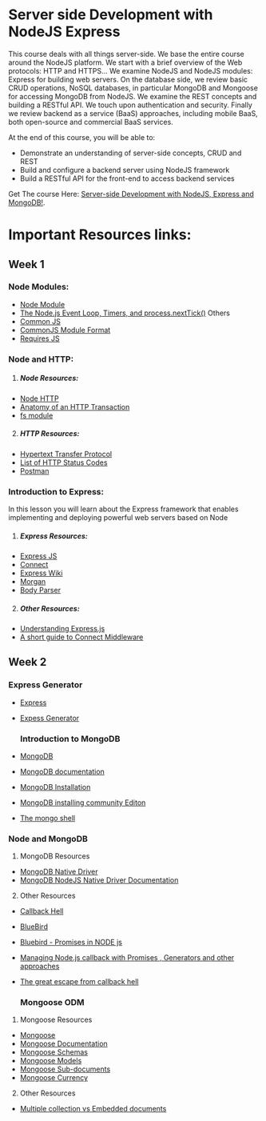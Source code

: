 # Server side Development with NodeJS Express
This course deals with all things server-side. We base the entire course around the NodeJS platform. We start with a brief overview of the Web protocols: HTTP and HTTPS...
We examine NodeJS and NodeJS modules: Express for building web servers. On the database side, we review basic CRUD operations, NoSQL databases, in particular MongoDB and Mongoose for accessing MongoDB from NodeJS. We examine the REST concepts and building a RESTful API. We touch upon authentication and security. Finally we review backend as a service (BaaS) approaches, including mobile BaaS, both open-source and commercial BaaS services.

At the end of this course, you will be able to:

* Demonstrate an understanding of server-side concepts, CRUD and REST
* Build and configure a backend server using NodeJS framework
* Build a RESTful API for the front-end to access backend services


Get The course Here: [Server-side Development with NodeJS, Express and MongoDB!](https://www.coursera.org/learn/server-side-nodejs).

# Important Resources links: 
## Week 1
 ### Node Modules:

*  [Node Module](https://nodejs.org/api/modules.html)
* [The Node.js Event Loop, Timers, and process.nextTick()](https://nodejs.org/en/docs/guides/event-loop-timers-and-nexttick/)
Others
* [Common JS](http://www.commonjs.org/)
* [CommonJS Module Format](http://wiki.commonjs.org/wiki/Modules/1.1.1)
* [Requires JS](http://requirejs.org/)

### Node and HTTP:

1. ##### Node Resources:

* [Node HTTP](https://nodejs.org/api/http.html)
* [Anatomy of an HTTP Transaction](https://nodejs.org/en/docs/guides/anatomy-of-an-http-transaction/)
* [fs module](https://nodejs.org/api/fs.html)

2. ##### HTTP Resources:

* [Hypertext Transfer Protocol](https://en.wikipedia.org/wiki/Hypertext_Transfer_Protocol)
* [List of HTTP Status Codes](https://en.wikipedia.org/wiki/List_of_HTTP_status_codes)
* [Postman](http://getpostman.com/)

### Introduction to Express:
In this lesson you will learn about the Express framework that enables implementing and deploying powerful web servers based on Node

1. ##### Express Resources:

* [Express JS](http://expressjs.com/)
* [Connect](https://github.com/senchalabs/connect)
* [Express Wiki](https://github.com/expressjs/express/wiki)
* [Morgan](https://github.com/expressjs/morgan)
* [Body Parser](https://github.com/expressjs/body-parser)

2. ##### Other Resources:

* [Understanding Express.js](http://evanhahn.com/understanding-express/)
* [A short guide to Connect Middleware](https://stephensugden.com/middleware_guide/)


## Week 2
  ### Express Generator
* [Express](http://expressjs.com/)
* [Expess Generator](http://expressjs.com/en/starter/generator.html)

  ### Introduction to MongoDB
* [MongoDB](http://www.mongodb.org/)
* [MongoDB documentation](http://docs.mongodb.org/manual/)
* [MongoDB Installation](http://docs.mongodb.org/manual/installation/)
* [MongoDB installing community Editon](https://docs.mongodb.com/manual/administration/install-community/)
* [The mongo shell](http://docs.mongodb.org/manual/mongo/)

 ### Node and MongoDB
1. MongoDB Resources
* [MongoDB Native Driver](https://github.com/mongodb/node-mongodb-native)
* [MongoDB NodeJS Native Driver Documentation](http://mongodb.github.io/node-mongodb-native/)
2. Other Resources
* [Callback Hell](http://callbackhell.com/)
* [BlueBird](http://bluebirdjs.com/docs/getting-started.html)
* [Bluebird - Promises in NODE js](https://alexperry.io/node/2015/03/25/promises-in-node.html)
* [Managing Node.js callback with Promises , Generators and other approaches](https://strongloop.com/strongblog/node-js-callback-hell-promises-generators/)
* [The great escape from callback hell](https://medium.com/@js_tut/the-great-escape-from-callback-hell-3006fa2c82e)

     ### Mongoose ODM
1. Mongoose Resources
* [Mongoose](http://mongoosejs.com/)
* [Mongoose Documentation](http://mongoosejs.com/docs/guide.html)
* [Mongoose Schemas](http://mongoosejs.com/docs/guide.html)
* [Mongoose Models](http://mongoosejs.com/docs/models.html)
* [Mongoose Sub-documents](http://mongoosejs.com/docs/subdocs.html)
* [Mongoose Currency](https://www.npmjs.com/package/mongoose-currency)

2. Other Resources
* [Multiple collection vs Embedded documents](http://openmymind.net/Multiple-Collections-Versus-Embedded-Documents/#1)
